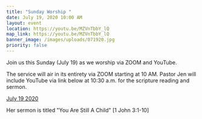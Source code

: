 ```yaml
---
title: "Sunday Worship "
date: July 19, 2020 10:00 AM
layout: event
location: https://youtu.be/MZVnTbbY_lQ
map_link: https://youtu.be/MZVnTbbY_lQ
banner_image: /images/uploads/071920.jpg
priority: false
---
```

Join us this Sunday (July 19) as we worship via ZOOM and YouTube.

The service will air in its entirety via ZOOM starting at 10 AM. Pastor Jen will include YouTube via link below at 10:30 a.m. for the scripture reading and sermon.

[July 19 2020](vqkx-xtu9-1abk-a8tv-ejvc)

Her sermon is titled "You Are Still A Child" \[1 John 3:1-10]